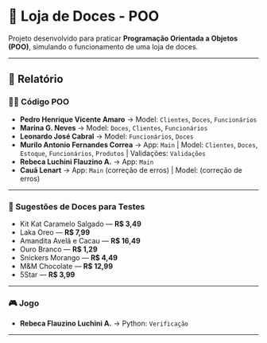# 🍭 Loja de Doces - POO

Projeto desenvolvido para praticar **Programação Orientada a Objetos (POO)**, simulando o funcionamento de uma loja de doces.

---

## 📑 Relatório

### 👨‍💻 Código POO
- **Pedro Henrique Vicente Amaro** → Model: `Clientes`, `Doces`, `Funcionários`
- **Marina G. Neves** → Model: `Doces`, `Clientes`, `Funcionários`
- **Leonardo José Cabral** → Model: `Funcionários`, `Doces`
- **Murilo Antonio Fernandes Correa** → App: `Main` | Model: `Clientes`, `Doces`, `Estoque`, `Funcionários`, `Produtos` | Validações: `Validações`
- **Rebeca Luchini Flauzino A.** → App: `Main`
- **Cauã Lenart** → App: `Main` (correção de erros) | Model: (correção de erros)

---

### 🍬 Sugestões de Doces para Testes
- Kit Kat Caramelo Salgado — **R$ 3,49**  
- Laka Oreo — **R$ 7,99**  
- Amandita Avelã e Cacau — **R$ 16,49**  
- Ouro Branco — **R$ 1,29**  
- Snickers Morango — **R$ 4,49**  
- M&M Chocolate — **R$ 12,99**  
- 5Star — **R$ 3,99**

---

### 🎮 Jogo
- **Rebeca Flauzino Luchini A.** → Python: `Verificação`

---

